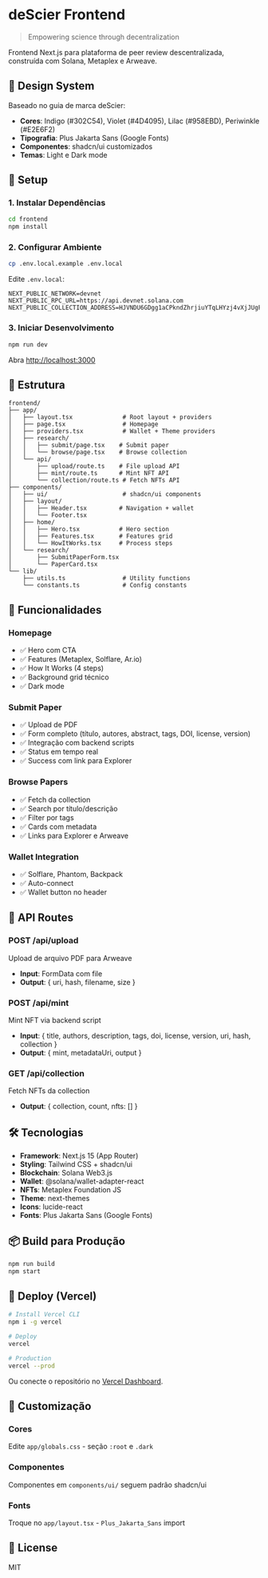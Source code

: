 # deScier Frontend

> Empowering science through decentralization

Frontend Next.js para plataforma de peer review descentralizada, construída com Solana, Metaplex e Arweave.

## 🎨 Design System

Baseado no guia de marca deScier:
- **Cores**: Indigo (#302C54), Violet (#4D4095), Lilac (#958EBD), Periwinkle (#E2E6F2)
- **Tipografia**: Plus Jakarta Sans (Google Fonts)
- **Componentes**: shadcn/ui customizados
- **Temas**: Light e Dark mode

## 🚀 Setup

### 1. Instalar Dependências

```bash
cd frontend
npm install
```

### 2. Configurar Ambiente

```bash
cp .env.local.example .env.local
```

Edite `.env.local`:

```env
NEXT_PUBLIC_NETWORK=devnet
NEXT_PUBLIC_RPC_URL=https://api.devnet.solana.com
NEXT_PUBLIC_COLLECTION_ADDRESS=HJVNDU6GDgg1aCPkndZhrjiuYTqLHYzj4vXjJUgFQdd6
```

### 3. Iniciar Desenvolvimento

```bash
npm run dev
```

Abra [http://localhost:3000](http://localhost:3000)

## 📁 Estrutura

```
frontend/
├── app/
│   ├── layout.tsx              # Root layout + providers
│   ├── page.tsx                # Homepage
│   ├── providers.tsx           # Wallet + Theme providers
│   ├── research/
│   │   ├── submit/page.tsx    # Submit paper
│   │   └── browse/page.tsx    # Browse collection
│   └── api/
│       ├── upload/route.ts    # File upload API
│       ├── mint/route.ts      # Mint NFT API
│       └── collection/route.ts # Fetch NFTs API
├── components/
│   ├── ui/                     # shadcn/ui components
│   ├── layout/
│   │   ├── Header.tsx         # Navigation + wallet
│   │   └── Footer.tsx
│   ├── home/
│   │   ├── Hero.tsx           # Hero section
│   │   ├── Features.tsx       # Features grid
│   │   └── HowItWorks.tsx     # Process steps
│   └── research/
│       ├── SubmitPaperForm.tsx
│       └── PaperCard.tsx
└── lib/
    ├── utils.ts                # Utility functions
    └── constants.ts            # Config constants
```

## 🔑 Funcionalidades

### Homepage
- ✅ Hero com CTA
- ✅ Features (Metaplex, Solflare, Ar.io)
- ✅ How It Works (4 steps)
- ✅ Background grid técnico
- ✅ Dark mode

### Submit Paper
- ✅ Upload de PDF
- ✅ Form completo (título, autores, abstract, tags, DOI, license, version)
- ✅ Integração com backend scripts
- ✅ Status em tempo real
- ✅ Success com link para Explorer

### Browse Papers
- ✅ Fetch da collection
- ✅ Search por título/descrição
- ✅ Filter por tags
- ✅ Cards com metadata
- ✅ Links para Explorer e Arweave

### Wallet Integration
- ✅ Solflare, Phantom, Backpack
- ✅ Auto-connect
- ✅ Wallet button no header

## 🔌 API Routes

### POST /api/upload
Upload de arquivo PDF para Arweave
- **Input**: FormData com file
- **Output**: { uri, hash, filename, size }

### POST /api/mint
Mint NFT via backend script
- **Input**: { title, authors, description, tags, doi, license, version, uri, hash, collection }
- **Output**: { mint, metadataUri, output }

### GET /api/collection
Fetch NFTs da collection
- **Output**: { collection, count, nfts: [] }

## 🛠️ Tecnologias

- **Framework**: Next.js 15 (App Router)
- **Styling**: Tailwind CSS + shadcn/ui
- **Blockchain**: Solana Web3.js
- **Wallet**: @solana/wallet-adapter-react
- **NFTs**: Metaplex Foundation JS
- **Theme**: next-themes
- **Icons**: lucide-react
- **Fonts**: Plus Jakarta Sans (Google Fonts)

## 📦 Build para Produção

```bash
npm run build
npm start
```

## 🚀 Deploy (Vercel)

```bash
# Install Vercel CLI
npm i -g vercel

# Deploy
vercel

# Production
vercel --prod
```

Ou conecte o repositório no [Vercel Dashboard](https://vercel.com).

## 🎨 Customização

### Cores
Edite `app/globals.css` - seção `:root` e `.dark`

### Componentes
Componentes em `components/ui/` seguem padrão shadcn/ui

### Fonts
Troque no `app/layout.tsx` - `Plus_Jakarta_Sans` import

## 📝 License

MIT

